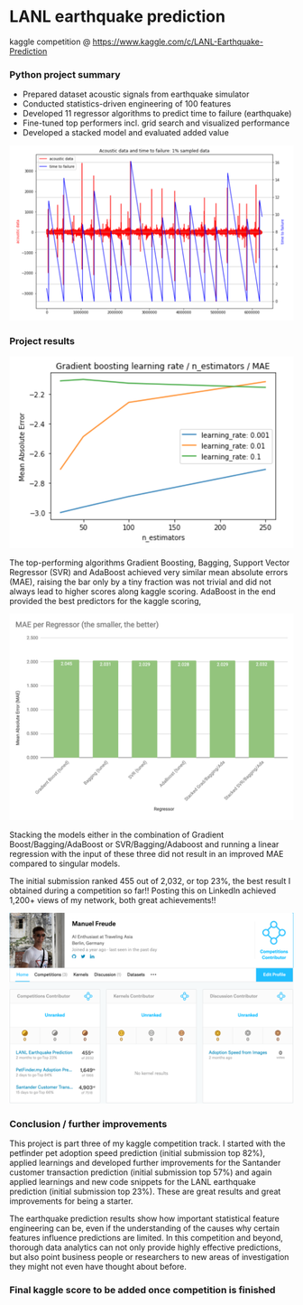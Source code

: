 # LANL earthquake prediction
kaggle competition @ https://www.kaggle.com/c/LANL-Earthquake-Prediction

### Python project summary

- Prepared dataset acoustic signals from earthquake simulator
- Conducted statistics-driven engineering of 100 features
- Developed 11 regressor algorithms to predict time to failure (earthquake)
- Fine-tuned top performers incl. grid search and visualized performance
- Developed a stacked model and evaluated added value

![sample_failure](https://github.com/manuelfreude/kaggleearthquake/blob/master/sample_failure.png)

### Project results

![grad_grid](https://github.com/manuelfreude/kaggleearthquake/blob/master/grad_grid.png)

The top-performing algorithms Gradient Boosting, Bagging, Support Vector Regressor (SVR) and AdaBoost achieved very similar mean absolute errors (MAE), raising the bar only by a tiny fraction was not trivial and did not always lead to higher scores along kaggle scoring. AdaBoost in the end provided the best predictors for the kaggle scoring,

![Results](https://github.com/manuelfreude/kaggleearthquake/blob/master/earthquake_results.png)

Stacking the models either in the combination of Gradient Boost/Bagging/AdaBoost or SVR/Bagging/Adaboost and running a linear regression with the input of these three did not result in an improved MAE compared to singular models.

The initial submission ranked 455 out of 2,032, or top 23%, the best result I obtained during a competition so far!! Posting this on LinkedIn achieved 1,200+ views of my network, both great achievements!!

![kaggle_i](https://github.com/manuelfreude/kaggleearthquake/blob/master/kaggle_performance_earthquake.png)

### Conclusion / further improvements

This project is part three of my kaggle competition track. I started with the petfinder pet adoption speed prediction (initial submission top 82%), applied learnings and developed further improvements for the Santander customer transaction prediction (initial submission top 57%) and again applied learnings and new code snippets for the LANL earthquake prediction (initial submission top 23%). These are great results and great improvements for being a starter.

The earthquake prediction results show how important statistical feature engineering can be, even if the understanding of the causes why certain features influence predictions are limited. In this competition and beyond, thorough data analytics can not only provide highly effective predictions, but also point business people or researchers to new areas of investigation they might not even have thought about before.

### Final kaggle score to be added once competition is finished
